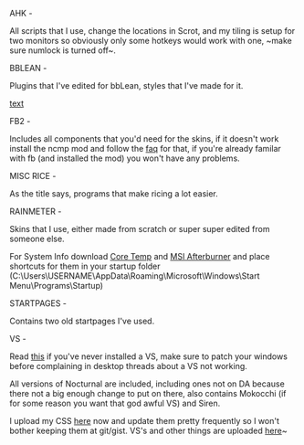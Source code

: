 
AHK - 

All scripts that I use, change the locations in Scrot, and my tiling is setup for two monitors so obviously only some hotkeys would work with one, ~make sure numlock is turned off~.

BBLEAN - 

Plugins that I've edited for bbLean, styles that I've made for it.


[text](link)


FB2 - 

Includes all components that you'd need for the skins, if it doesn't work install the ncmp mod and follow the [faq](http://pastebin.com/QbGNnzsZ) for that, if you're already familar with fb (and installed the mod) you won't have any problems.

MISC RICE - 

As the title says, programs that make ricing a lot easier.

RAINMETER - 

Skins that I use, either made from scratch or super super edited from someone else.

For System Info download <a href="http://www.alcpu.com/CoreTemp/Core-Temp-installer.exe">Core Temp</a> and <a href="http://download.msi.com/uti_exe/vga/MSIAfterburnerSetup400.zip">MSI Afterburner</a> and place shortcuts for them in your startup folder (C:\Users\USERNAME\AppData\Roaming\Microsoft\Windows\Start Menu\Programs\Startup)

STARTPAGES - 

Contains two old startpages I've used.

VS - 

Read <a href="http://neiio.deviantart.com/art/How-to-Install-Custom-Themes-262833454">this</a> if you've never installed a VS, make sure to patch your windows before complaining in desktop threads about a VS not working.

All versions of Nocturnal are included, including ones not on DA because there not a big enough change to put on there, also contains Mokocchi (if for some reason you want that god awful VS) and Siren.


I upload my CSS <a href="https://userstyles.org/users/268662">here</a> now and update them pretty frequently so I won't bother keeping them at git/gist.
VS's and other things are uploaded <a href="http://decagonal.deviantart.com/">here</a>~
